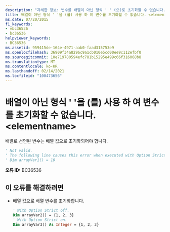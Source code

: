 ```yaml
---
description: "자세한 정보: 변수를 배열이 아닌 형식 ' ' (으)로 초기화할 수 없습니다. <elementname>"
title: 배열이 아닌 형식 ' '을 (를) 사용 하 여 변수를 초기화할 수 없습니다. <elementname>
ms.date: 07/20/2015
f1_keywords:
- vbc36536
- bc36536
helpviewer_keywords:
- BC36536
ms.assetid: 959415de-164e-4971-aab0-faad315753e9
ms.openlocfilehash: 36909f34a8296c9a1cb010e5cd00ee9c112efbf0
ms.sourcegitcommit: 10e719780594efc781b15295e499c66f316068b8
ms.translationtype: MT
ms.contentlocale: ko-KR
ms.lasthandoff: 02/14/2021
ms.locfileid: "100473656"
---
```

# <a name="variable-cannot-be-initialized-with-non-array-type-elementname"></a>배열이 아닌 형식 ' '을 (를) 사용 하 여 변수를 초기화할 수 없습니다. \<elementname>

배열로 선언된 변수는 배열 값으로 초기화되어야 합니다.  
  
```vb  
' Not valid.  
' The following line causes this error when executed with Option Strict off.  
' Dim arrayVar1() = 10  
```  
  
 **오류 ID:** BC36536  
  
## <a name="to-correct-this-error"></a>이 오류를 해결하려면  
  
- 배열 값으로 배열 변수를 초기화합니다.  
  
    ```vb
    ' With Option Strict off.  
    Dim arrayVar2() = {1, 2, 3}  
    ' With Option Strict on.  
    Dim arrayVar3() As Integer = {1, 2, 3}  
    ```

